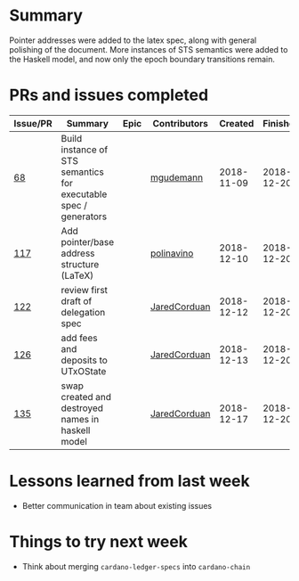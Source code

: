 # Summary

Pointer addresses were added to the latex spec, along with general polishing of the document. More instances of STS semantics were added to the Haskell model, and now only the epoch boundary transitions remain.

# PRs and issues completed

| Issue/PR | Summary | Epic | Contributors | Created | Finished | Comments|
|----------|---------|------|--------------|---------|----------|---------|
| [68](https://github.com/input-output-hk/cardano-ledger-specs/issues/68) | Build instance of STS semantics for executable spec / generators | | [mgudemann](https://github.com/mgudemann) | 2018-11-09 | 2018-12-20 | |
| [117](https://github.com/input-output-hk/cardano-ledger-specs/issues/117) | Add pointer/base address structure (LaTeX) | | [polinavino](https://github.com/polinavino) | 2018-12-10 | 2018-12-20 | |
| [122](https://github.com/input-output-hk/cardano-ledger-specs/issues/122) | review first draft of delegation spec | | [JaredCorduan](https://github.com/JaredCorduan) | 2018-12-12 | 2018-12-20 | |
| [126](https://github.com/input-output-hk/cardano-ledger-specs/issues/126) | add fees and deposits to UTxOState | | [JaredCorduan](https://github.com/JaredCorduan) | 2018-12-13 | 2018-12-20 | |
| [135](https://github.com/input-output-hk/cardano-ledger-specs/issues/135) | swap created and destroyed names in haskell model | | [JaredCorduan](https://github.com/JaredCorduan) | 2018-12-17 | 2018-12-20 | |

# Lessons learned from last week

 - Better communication in team about existing issues

# Things to try next week

 - Think about merging `cardano-ledger-specs` into `cardano-chain`
